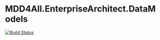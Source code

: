 # MDD4All.EnterpriseArchitect.DataModels

[![Build Status](https://dev.azure.com/oa0170/MDD4All.EnterpriseArchitect.DataModels/_apis/build/status/oalt.MDD4All.EnterpriseArchitect.DataModels?branchName=master)](https://dev.azure.com/oa0170/MDD4All.EnterpriseArchitect.DataModels/_build/latest?definitionId=7&branchName=master)

